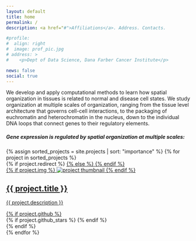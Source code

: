 ```yaml
---
layout: default
title: home
permalink: /
description: <a href="#">Affiliations</a>. Address. Contacts.

#profile:
#  align: right
#  image: prof_pic.jpg
# address: >
#    <p>Dept of Data Science, Dana Farber Cancer Institute</p>

news: false
social: true
---
```


We develop and apply computational methods to learn how spatial organization in tissues is related to normal and disease cell states. We study organization at multiple scales of organization, ranging from the tissue level architecture that governs cell-cell interactions, to the packaging of euchromatin and heterochromatin in the nucleus, down to the individual DNA loops that connect genes to their regulatory elements. 

<div class="d-flex justify-content-center">
  <h5>Gene expression is regulated by spatial organization at multiple scales:</h5>
</div>

<div class="multi-scale-bar"></div>

<div class="projects grid">
<div class="row">
  {% assign sorted_projects = site.projects | sort: "importance" %}
  {% for project in sorted_projects %}
  <div class="col-sm-1 mt-3 mt-md-0">
  <div class="grid-item">
    {% if project.redirect %}
    <a href="{{ project.redirect }}" target="_blank">
    {% else %}
    <a href="{{ project.url | relative_url }}">
    {% endif %}
      <div class="card hoverable">
        {% if project.img %}
        <img src="{{ project.img | relative_url }}" alt="project thumbnail">
        {% endif %}
        <div class="card-body">
          <h2 class="card-title">{{ project.title }}</h2>
          <p class="card-text">{{ project.description }}</p>
          <div class="row ml-1 mr-1 p-0">
            {% if project.github %}
            <div class="github-icon">
              <div class="icon" data-toggle="tooltip" title="Code Repository">
                <a href="{{ project.github }}" target="_blank"><i class="fab fa-github gh-icon"></i></a>
              </div>
              {% if project.github_stars %}
              <span class="stars" data-toggle="tooltip" title="GitHub Stars">
                <i class="fas fa-star"></i>
                <span id="{{ project.github_stars }}-stars"></span>
              </span>
              {% endif %}
            </div>
            {% endif %}
          </div>
        </div>
      </div>
    </a>
  </div>
  </div>
{% endfor %}

</div>






